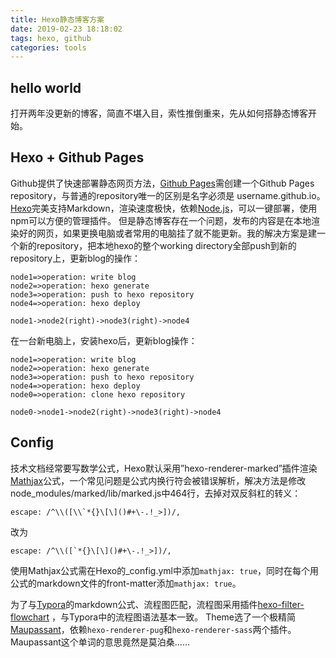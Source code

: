 ```yaml
---
title: Hexo静态博客方案
date: 2019-02-23 18:18:02
tags: hexo, github
categories: tools
---
```


## hello world

打开两年没更新的博客，简直不堪入目，索性推倒重来，先从如何搭静态博客开始。

## Hexo + Github Pages

Github提供了快速部署静态网页方法，[Github Pages](https://pages.github.com/)需创建一个Github Pages repository，与普通的repository唯一的区别是名字必须是 username.github.io。 [Hexo](https://hexo.io/)完美支持Markdown，渲染速度极快，依赖[Node.js](https://nodejs.org/en/)，可以一键部署，使用npm可以方便的管理插件。 但是静态博客存在一个问题，发布的内容是在本地渲染好的网页，如果更换电脑或者常用的电脑挂了就不能更新。我的解决方案是建一个新的repository，把本地hexo的整个working directory全部push到新的repository上，更新blog的操作：

```flow
node1=>operation: write blog
node2=>operation: hexo generate
node3=>operation: push to hexo repository
node4=>operation: hexo deploy

node1->node2(right)->node3(right)->node4
```

在一台新电脑上，安装hexo后，更新blog操作：

```flow
node1=>operation: write blog
node2=>operation: hexo generate
node3=>operation: push to hexo repository
node4=>operation: hexo deploy
node0=>operation: clone hexo repository

node0->node1->node2(right)->node3(right)->node4
```

## Config

技术文档经常要写数学公式，Hexo默认采用”hexo-renderer-marked”插件渲染[Mathjax](https://www.mathjax.org/)公式，一个常见问题是公式内换行符会被错误解析，解决方法是修改node_modules/marked/lib/marked.js中464行，去掉对双反斜杠的转义：

```
escape: /^\\([\\`*{}\[\]()#+\-.!_>])/,
```

改为

```
escape: /^\\([`*{}\[\]()#+\-.!_>])/,
```

使用Mathjax公式需在Hexo的_config.yml中添加`mathjax: true`，同时在每个用公式的markdown文件的front-matter添加`mathjax: true`。

为了与[Typora](https://www.typora.io/)的markdown公式、流程图匹配，流程图采用插件[hexo-filter-flowchart](https://github.com/bubkoo/hexo-filter-flowchart) ，与Typora中的流程图语法基本一致。
Theme选了一个极精简[Maupassant](https://github.com/tufu9441/maupassant-hexo)，依赖`hexo-renderer-pug`和`hexo-renderer-sass`两个插件。Maupassant这个单词的意思竟然是莫泊桑……